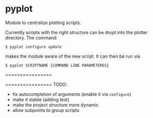 # pyplot
Module to centralize plotting scripts.

Currently scripts with the right structure can be dropt into the plotter directory.
The command:

    $ pyplot configure update
  
makes the module aware of the new script.
It can then be run via
    
    $ pyplot SCRIPTNAME {COMMAND LINE PARAMETERES}

================



================
TODO:

 - fix autocompletion of arguments (enable it via `configure`)
 - make it stable (adding test)
 - make the project structure more dynamic
 - allow subpoints to group scripts
    
